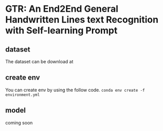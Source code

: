 # GTR: An End2End General Handwritten Lines text Recognition with Self-learning Prompt


## dataset
The dataset can be download at 
## create env
You can create env by using the follow code.
`conda env create -f environment.yml`
## model

coming soon
